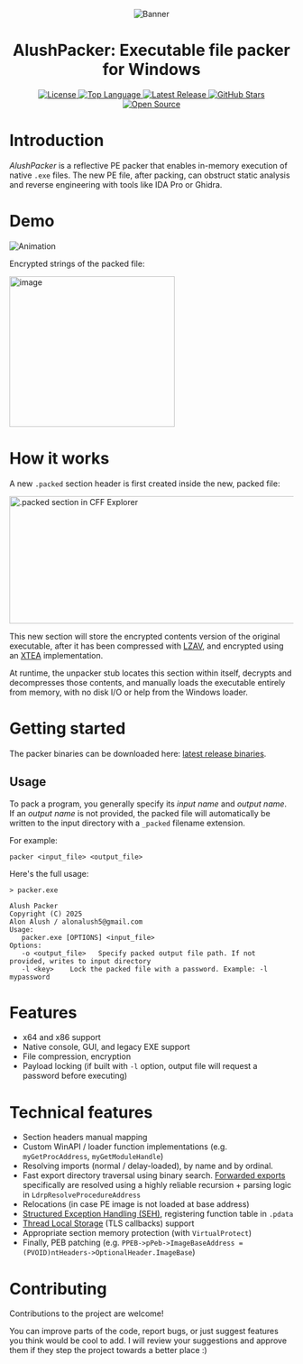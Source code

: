 <p align="center">
    <img src="https://github.com/user-attachments/assets/474bebdd-6669-4143-89d3-ef7bab3ca08d" alt ="Banner"/>
  </a>
<h1 align="center">AlushPacker: Executable file packer for Windows</h1>
<p align="center">
  <a href="https://github.com/Alon-Alush/AlushPacker/blob/main/LICENSE">
    <img src="https://img.shields.io/github/license/Alon-Alush/AlushPacker?style=for-the-badge&color=blue" alt="License">
  </a>
  <a href="https://github.com/Alon-Alush/AlushPacker">
    <img src="https://img.shields.io/github/languages/top/Alon-Alush/AlushPacker?style=for-the-badge&logo=c&color=red" alt="Top Language">
  </a>
  <a href="https://github.com/Alon-Alush/AlushPacker/releases">
    <img src="https://img.shields.io/github/v/tag/Alon-Alush/AlushPacker?label=Release&style=for-the-badge&color=purple" alt="Latest Release">
  </a>
  <a href="https://github.com/Alon-Alush/AlushPacker/stargazers">
    <img src="https://img.shields.io/github/stars/Alon-Alush/AlushPacker?style=for-the-badge&color=yellow" alt="GitHub Stars">
  </a>
  <a href="https://opensource.org">
    <img src="https://img.shields.io/badge/Open%20Source-%E2%9D%A4-brightgreen.svg?style=for-the-badge" alt="Open Source">
  </a>
</p>

# Introduction

*AlushPacker* is a reflective PE packer that enables in-memory execution of native `.exe` files. The new PE file, after packing, can obstruct static analysis and reverse engineering with tools like IDA Pro or Ghidra.

 # Demo

![Animation](https://github.com/user-attachments/assets/bc89a043-370b-49f7-98bf-c46fc17e4107)

Encrypted strings of the packed file:

<img width="293" height="267" alt="image" src="https://github.com/user-attachments/assets/3edc09ff-d389-4241-9e90-3bbc152cbfdb" /> 


# How it works

A new `.packed` section header is first created inside the new, packed file:

<img width="773" height="226" alt=".packed section in CFF Explorer" src="https://github.com/user-attachments/assets/bbe667e0-3eb1-42d7-9c28-619477035dfe" />

This new section will store the encrypted contents version of the original executable, after it has been compressed with [LZAV](https://github.com/avaneev/lzav), and encrypted using an [XTEA](https://en.wikipedia.org/wiki/XTEA) implementation.

At runtime, the unpacker stub locates this section within itself, decrypts and decompresses those contents, and manually loads the executable entirely from memory, with no disk I/O or help from the Windows loader.


# Getting started

The packer binaries can be downloaded here: [latest release binaries](https://github.com/Alon-Alush/AlushPacker/releases/tag/v1.0.0).

## Usage

To pack a program, you generally specify its *input name* and *output name*. If an *output name* is not provided, the packed file will automatically be written to the input directory with a `_packed` filename extension.

For example: 

```
packer <input_file> <output_file>
```

Here's the full usage:

```
> packer.exe

Alush Packer
Copyright (C) 2025
Alon Alush / alonalush5@gmail.com
Usage:
   packer.exe [OPTIONS] <input_file>
Options:
   -o <output_file>   Specify packed output file path. If not provided, writes to input directory
   -l <key>    Lock the packed file with a password. Example: -l mypassword
```

# Features

* x64 and x86 support
* Native console, GUI, and legacy EXE support
* File compression, encryption
* Payload locking (if built with `-l` option, output file will request a password before executing)
# Technical features
* Section headers manual mapping
* Custom WinAPI / loader function implementations (e.g. `myGetProcAddress`, `myGetModuleHandle`)
* Resolving imports (normal / delay-loaded), by name and by ordinal.
* Fast export directory traversal using binary search. [Forwarded exports](https://devblogs.microsoft.com/oldnewthing/20060719-24/?p=30473) specifically are resolved using a highly reliable recursion + parsing logic in `LdrpResolveProcedureAddress`
* Relocations (in case PE image is not loaded at base address)
* [Structured Exception Handling (SEH)](https://learn.microsoft.com/en-us/cpp/cpp/structured-exception-handling-c-cpp?view=msvc-170), registering function table in `.pdata`
* [Thread Local Storage](https://learn.microsoft.com/en-us/windows/win32/procthread/thread-local-storage) (TLS callbacks) support
* Appropriate section memory protection (with `VirtualProtect`)
* Finally, PEB patching (e.g. `PPEB->pPeb->ImageBaseAddress = (PVOID)ntHeaders->OptionalHeader.ImageBase`)

# Contributing

Contributions to the project are welcome!

You can improve parts of the code, report bugs, or just suggest features you think would be cool to add. I will review your suggestions and approve them if they step the project towards a better place :)


